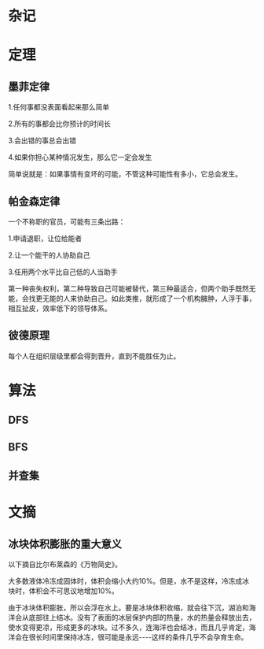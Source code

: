 # 杂记

# 定理

## 墨菲定律

1.任何事都没表面看起来那么简单

2.所有的事都会比你预计的时间长

3.会出错的事总会出错

4.如果你担心某种情况发生，那么它一定会发生

简单说就是：如果事情有变坏的可能，不管这种可能性有多小，它总会发生。

## 帕金森定律

一个不称职的官员，可能有三条出路：

1.申请退职，让位给能者

2.让一个能干的人协助自己

3.任用两个水平比自己低的人当助手

第一种丧失权利，第二种导致自己可能被替代，第三种最适合，但两个助手既然无能，会找更无能的人来协助自己。如此类推，就形成了一个机构臃肿，人浮于事，相互扯皮，效率低下的领导体系。

## 彼德原理

每个人在组织层级里都会得到晋升，直到不能胜任为止。

# 算法

## DFS

## BFS

## 并查集

# 文摘

## 冰块体积膨胀的重大意义

以下摘自比尔布莱森的《万物简史》。

大多数液体冷冻成固体时，体积会缩小大约10%。但是，水不是这样，冷冻成冰块时，体积会不可思议地增加10%。

由于冰块体积膨胀，所以会浮在水上。要是冰块体积收缩，就会往下沉，湖泊和海洋会从底部往上结冰。没有了表面的冰层保护内部的热量，水的热量会释放出去，使水变得更凉，形成更多的冰块。过不多久，连海洋也会结冰，而且几乎肯定，海洋会在很长时间里保持冰冻，很可能是永远----这样的条件几乎不会孕育生命。
